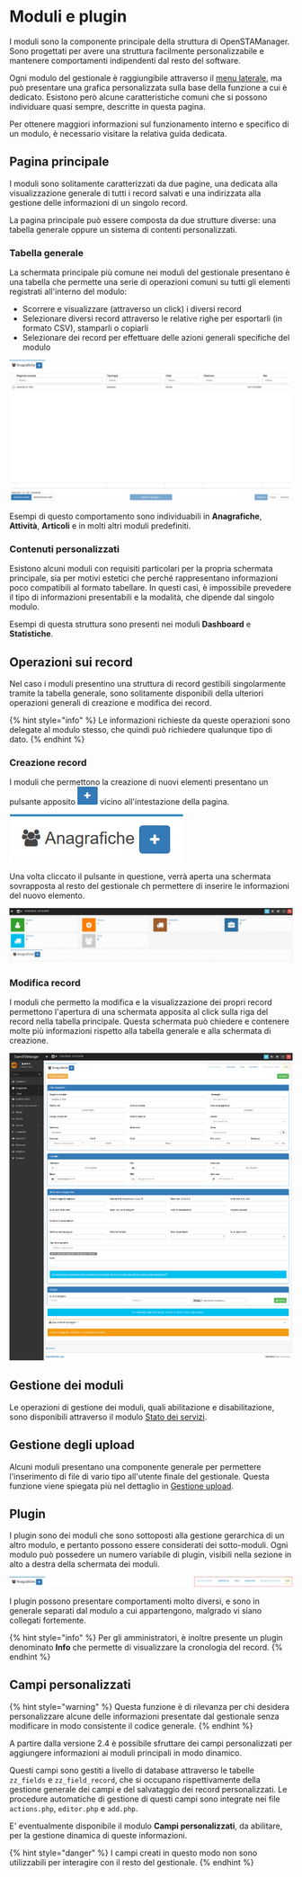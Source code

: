 # Moduli e plugin

I moduli sono la componente principale della struttura di OpenSTAManager. Sono progettati per avere una struttura facilmente personalizzabile e mantenere comportamenti indipendenti dal resto del software.

Ogni modulo del gestionale è raggiungibile attraverso il [menu laterale](./#navigazione), ma può presentare una grafica personalizzata sulla base della funzione a cui è dedicato. Esistono però alcune caratteristiche comuni che si possono individuare quasi sempre, descritte in questa pagina.

Per ottenere maggiori informazioni sul funzionamento interno e specifico di un modulo, è necessario visitare la relativa guida dedicata.

## Pagina principale

I moduli sono solitamente caratterizzati da due pagine, una dedicata alla visualizzazione generale di tutti i record salvati e una indirizzata alla gestione delle informazioni di un singolo record.

La pagina principale può essere composta da due strutture diverse: una tabella generale oppure un sistema di contenti personalizzati.

### Tabella generale

La schermata principale più comune nei moduli del gestionale presentano è una tabella che permette una serie di operazioni comuni su tutti gli elementi registrati all'interno del modulo:

* Scorrere e visualizzare (attraverso un click) i diversi record
* Selezionare diversi record attraverso le relative righe per esportarli (in formato CSV), stamparli o copiarli
* Selezionare dei record per effettuare delle azioni generali specifiche del modulo

![Esempio dell'interfaccia con tabella generale](../.gitbook/assets/table.png)

Esempi di questo comportamento sono individuabili in **Anagrafiche**, **Attività**, **Articoli** e in molti altri moduli predefiniti.

### Contenuti personalizzati

Esistono alcuni moduli con requisiti particolari per la propria schermata principale, sia per motivi estetici che perché rappresentano informazioni poco compatibili al formato tabellare. In questi casi, è impossibile prevedere il tipo di informazioni presentabili e la modalità, che dipende dal singolo modulo.

Esempi di questa struttura sono presenti nei moduli **Dashboard** e **Statistiche**.

## Operazioni sui record

Nel caso i moduli presentino una struttura di record gestibili singolarmente tramite la tabella generale, sono solitamente disponibili della ulteriori operazioni generali di creazione e modifica dei record.

{% hint style="info" %}
Le informazioni richieste da queste operazioni sono delegate al modulo stesso, che quindi può richiedere qualunque tipo di dato.
{% endhint %}

### Creazione record

I moduli che permettono la creazione di nuovi elementi presentano un pulsante apposito ![](../.gitbook/assets/Pulsante+.PNG) vicino all'intestazione della pagina.

![Pulsante di creazione record (Anagrafiche)](../.gitbook/assets/add-button.png)

Una volta cliccato il pulsante in questione, verrà aperta una schermata sovrapposta al resto del gestionale ch permettere di inserire le informazioni del nuovo elemento.

![Creazione di un nuovo record (Anagrafiche)](../.gitbook/assets/Modal.gif)

### Modifica record

I moduli che permetto la modifica e la visualizzazione dei propri record permettono l'apertura di una schermata apposita al click sulla riga del record nella tabella principale. Questa schermata può chiedere e contenere molte più informazioni rispetto alla tabella generale e alla schermata di creazione.

![Esempio di schermata di modifica record (Anagrafiche)](../.gitbook/assets/editor.png)

## Gestione dei moduli

Le operazioni di gestione dei moduli, quali abilitazione e disabilitazione, sono disponibili attraverso il modulo [Stato dei servizi](stato-dei-servizi.md).

## Gestione degli upload

Alcuni moduli presentano una componente generale per permettere l'inserimento di file di vario tipo all'utente finale del gestionale. Questa funzione viene spiegata più nel dettaglio in [Gestione upload](gestione-upload.md).

## Plugin

I plugin sono dei moduli che sono sottoposti alla gestione gerarchica di un altro modulo, e pertanto possono essere considerati dei sotto-moduli. Ogni modulo può possedere un numero variabile di plugin, visibili nella sezione in alto a destra della schermata dei moduli.

![Plugin](<../.gitbook/assets/plugins (1).png>)

I plugin possono presentare comportamenti molto diversi, e sono in generale separati dal modulo a cui appartengono, malgrado vi siano collegati fortemente.

{% hint style="info" %}
Per gli amministratori, è inoltre presente un plugin denominato **Info** che permette di visualizzare la cronologia del record.
{% endhint %}

## Campi personalizzati

{% hint style="warning" %}
Questa funzione è di rilevanza per chi desidera personalizzare alcune delle informazioni presentate dal gestionale senza modificare in modo consistente il codice generale.
{% endhint %}

A partire dalla versione 2.4 è possibile sfruttare dei campi personalizzati per aggiungere informazioni ai moduli principali in modo dinamico.

Questi campi sono gestiti a livello di database attraverso le tabelle `zz_fields` e `zz_field_record`, che si occupano rispettivamente della gestione generale dei campi e del salvataggio dei record personalizzati. Le procedure automatiche di gestione di questi campi sono integrate nei file `actions.php`, `editor.php` e `add.php`.

E' eventualmente disponibile il modulo **Campi personalizzati**, da abilitare, per la gestione dinamica di queste informazioni.

{% hint style="danger" %}
I campi creati in questo modo non sono utilizzabili per interagire con il resto del gestionale.
{% endhint %}

